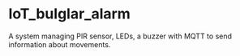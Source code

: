 # IoT_bulglar_alarm
A system managing PIR sensor, LEDs, a buzzer with MQTT to send information about movements.
